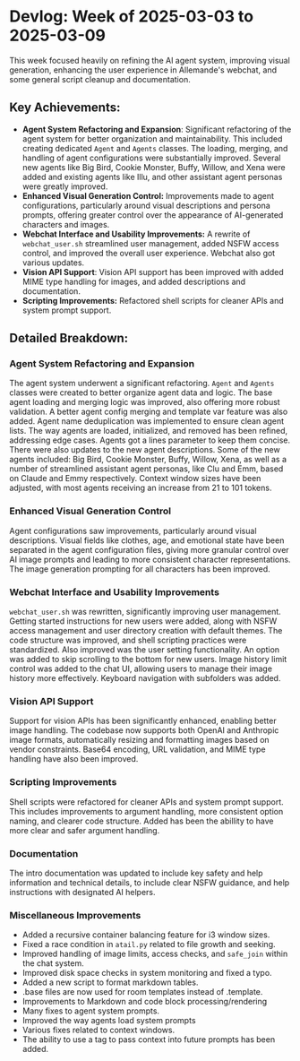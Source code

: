 # Devlog: Week of 2025-03-03 to 2025-03-09

This week focused heavily on refining the AI agent system, improving visual generation, enhancing the user experience in Allemande's webchat, and some general script cleanup and documentation.

## Key Achievements:

*   **Agent System Refactoring and Expansion**: Significant refactoring of the agent system for better organization and maintainability. This included creating dedicated `Agent` and `Agents` classes. The loading, merging, and handling of agent configurations were substantially improved. Several new agents like Big Bird, Cookie Monster, Buffy, Willow, and Xena were added and existing agents like Illu, and other assistant agent personas were greatly improved.
*   **Enhanced Visual Generation Control:** Improvements made to agent configurations, particularly around visual descriptions and persona prompts, offering greater control over the appearance of AI-generated characters and images.
*   **Webchat Interface and Usability Improvements:** A rewrite of `webchat_user.sh` streamlined user management, added NSFW access control, and improved the overall user experience. Webchat also got various updates.
*   **Vision API Support**: Vision API support has been improved with added MIME type handling for images, and added descriptions and documentation.
*   **Scripting Improvements:** Refactored shell scripts for cleaner APIs and system prompt support.

## Detailed Breakdown:

### Agent System Refactoring and Expansion

The agent system underwent a significant refactoring.  `Agent` and `Agents` classes were created to better organize agent data and logic. The base agent loading and merging logic was improved, also offering more robust validation. A better agent config merging and template var feature was also added. Agent name deduplication was implemented to ensure clean agent lists. The way agents are loaded, initialized, and removed has been refined, addressing edge cases. Agents got a lines parameter to keep them concise. There were also updates to the new agent descriptions. Some of the new agents included: Big Bird, Cookie Monster, Buffy, Willow, Xena, as well as a number of streamlined assistant agent personas, like Clu and Emm, based on Claude and Emmy respectively. Context window sizes have been adjusted, with most agents receiving an increase from 21 to 101 tokens.

### Enhanced Visual Generation Control

Agent configurations saw improvements, particularly around visual descriptions. Visual fields like clothes, age, and emotional state have been separated in the agent configuration files, giving more granular control over AI image prompts and leading to more consistent character representations. The image generation prompting for all characters has been improved.

### Webchat Interface and Usability Improvements

`webchat_user.sh` was rewritten, significantly improving user management. Getting started instructions for new users were added, along with NSFW access management and user directory creation with default themes. The code structure was improved, and shell scripting practices were standardized. Also improved was the user setting functionality. An option was added to skip scrolling to the bottom for new users.
Image history limit control was added to the chat UI, allowing users to manage their image history more effectively.
Keyboard navigation with subfolders was added.

### Vision API Support

Support for vision APIs has been significantly enhanced, enabling better image handling. The codebase now supports both OpenAI and Anthropic image formats, automatically resizing and formatting images based on vendor constraints. Base64 encoding, URL validation, and MIME type handling have also been improved.

### Scripting Improvements

Shell scripts were refactored for cleaner APIs and system prompt support. This includes improvements to argument handling, more consistent option naming, and clearer code structure. Added has been the abillity to have more clear and safer argument handling.

### Documentation

The intro documentation was updated to include key safety and help information and technical details, to include clear NSFW guidance, and help instructions with designated AI helpers.

### Miscellaneous Improvements

*   Added a recursive container balancing feature for i3 window sizes.
*   Fixed a race condition in `atail.py` related to file growth and seeking.
*   Improved handling of image limits, access checks, and `safe_join` within the chat system.
*   Improved disk space checks in system monitoring and fixed a typo.
*   Added a new script to format markdown tables.
*   .base files are now used for room templates instead of .template.
*   Improvements to Markdown and code block processing/rendering
*   Many fixes to agent system prompts.
*   Improved the way agents load system prompts
*   Various fixes related to context windows.
*   The ability to use a <think keep=1> tag to pass context into future prompts has been added.
